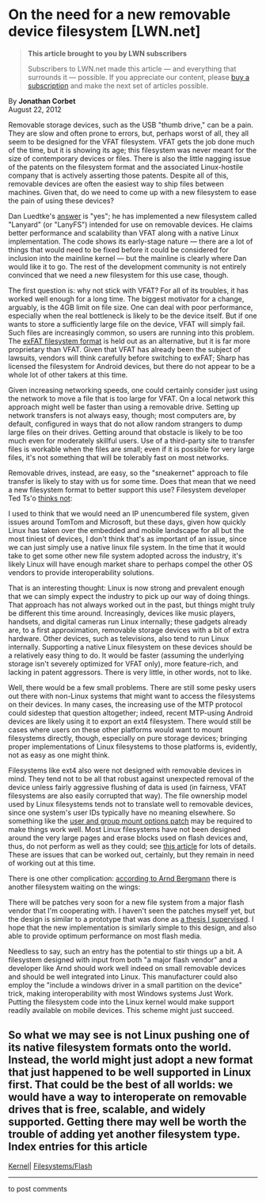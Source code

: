 # On the need for a new removable device filesystem [LWN.net]

> **This article brought to you by LWN subscribers**
> 
> Subscribers to LWN.net made this article — and everything that surrounds it — possible. If you appreciate our content, please [buy a subscription](/Promo/nst-nag3/subscribe) and make the next set of articles possible. 

By **Jonathan Corbet**  
August 22, 2012 

Removable storage devices, such as the USB "thumb drive," can be a pain. They are slow and often prone to errors, but, perhaps worst of all, they all seem to be designed for the VFAT filesystem. VFAT gets the job done much of the time, but it is showing its age; this filesystem was never meant for the size of contemporary devices or files. There is also the little nagging issue of the patents on the filesystem format and the associated Linux-hostile company that is actively asserting those patents. Despite all of this, removable devices are often the easiest way to ship files between machines. Given that, do we need to come up with a new filesystem to ease the pain of using these devices? 

Dan Luedtke's [answer](/Articles/512333/) is "yes"; he has implemented a new filesystem called "Lanyard" (or "LanyFS") intended for use on removable devices. He claims better performance and scalability than VFAT along with a native Linux implementation. The code shows its early-stage nature — there are a lot of things that would need to be fixed before it could be considered for inclusion into the mainline kernel — but the mainline is clearly where Dan would like it to go. The rest of the development community is not entirely convinced that we need a new filesystem for this use case, though. 

The first question is: why not stick with VFAT? For all of its troubles, it has worked well enough for a long time. The biggest motivator for a change, arguably, is the 4GB limit on file size. One can deal with poor performance, especially when the real bottleneck is likely to be the device itself. But if one wants to store a sufficiently large file on the device, VFAT will simply fail. Such files are increasingly common, so users are running into this problem. The [exFAT filesystem format](https://en.wikipedia.org/wiki/ExFAT) is held out as an alternative, but it is far more proprietary than VFAT. Given that VFAT has already been the subject of lawsuits, vendors will think carefully before switching to exFAT; Sharp has licensed the filesystem for Android devices, but there do not appear to be a whole lot of other takers at this time. 

Given increasing networking speeds, one could certainly consider just using the network to move a file that is too large for VFAT. On a local network this approach might well be faster than using a removable drive. Setting up network transfers is not always easy, though; most computers are, by default, configured in ways that do not allow random strangers to dump large files on their drives. Getting around that obstacle is likely to be too much even for moderately skillful users. Use of a third-party site to transfer files is workable when the files are small; even if it is possible for very large files, it's not something that will be tolerably fast on most networks. 

Removable drives, instead, are easy, so the "sneakernet" approach to file transfer is likely to stay with us for some time. Does that mean that we need a new filesystem format to better support this use? Filesystem developer Ted Ts'o [thinks not](/Articles/512790/): 

I used to think that we would need an IP unencumbered file system, given issues around TomTom and Microsoft, but these days, given how quickly Linux has taken over the embedded and mobile landscape for all but the most tiniest of devices, I don't think that's as important of an issue, since we can just simply use a native linux file system. In the time that it would take to get some other new file system adopted across the industry, it's likely Linux will have enough market share to perhaps compel the other OS vendors to provide interoperability solutions. 

That is an interesting thought: Linux is now strong and prevalent enough that we can simply expect the industry to pick up our way of doing things. That approach has not always worked out in the past, but things might truly be different this time around. Increasingly, devices like music players, handsets, and digital cameras run Linux internally; these gadgets already are, to a first approximation, removable storage devices with a bit of extra hardware. Other devices, such as televisions, also tend to run Linux internally. Supporting a native Linux filesystem on these devices should be a relatively easy thing to do. It would be faster (assuming the underlying storage isn't severely optimized for VFAT only), more feature-rich, and lacking in patent aggressors. There is very little, in other words, not to like. 

Well, there would be a few small problems. There are still some pesky users out there with non-Linux systems that might want to access the filesystems on their devices. In many cases, the increasing use of the MTP protocol could sidestep that question altogether; indeed, recent MTP-using Android devices are likely using it to export an ext4 filesystem. There would still be cases where users on these other platforms would want to mount filesystems directly, though, especially on pure storage devices; bringing proper implementations of Linux filesystems to those platforms is, evidently, not as easy as one might think. 

Filesystems like ext4 also were not designed with removable devices in mind. They tend not to be all that robust against unexpected removal of the device unless fairly aggressive flushing of data is used (in fairness, VFAT filesystems are also easily corrupted that way). The file ownership model used by Linux filesystems tends not to translate well to removable devices, since one system's user IDs typically have no meaning elsewhere. So something like the [user and group mount options patch](/Articles/497106/) may be required to make things work well. Most Linux filesystems have not been designed around the very large pages and erase blocks used on flash devices and, thus, do not perform as well as they could; see [this article](/Articles/428584/) for lots of details. These are issues that can be worked out, certainly, but they remain in need of working out at this time. 

There is one other complication: [according to Arnd Bergmann](/Articles/512927/) there is another filesystem waiting on the wings: 

There will be patches very soon for a new file system from a major flash vendor that I'm cooperating with. I haven't seen the patches myself yet, but the design is similar to a prototype that was done as [a thesis I supervised](https://wiki.linaro.org/WorkingGroups/Kernel/Specs/flash-file-system-prototype). I hope that the new implementation is similarly simple to this design, and also able to provide optimum performance on most flash media. 

Needless to say, such an entry has the potential to stir things up a bit. A filesystem designed with input from both "a major flash vendor" and a developer like Arnd should work well indeed on small removable devices and should be well integrated into Linux. This manufacturer could also employ the "include a windows driver in a small partition on the device" trick, making interoperability with most Windows systems Just Work. Putting the filesystem code into the Linux kernel would make support readily available on mobile devices. This scheme might just succeed. 

So what we may see is not Linux pushing one of its native filesystem formats onto the world. Instead, the world might just adopt a new format that just happened to be well supported in Linux first. That could be the best of all worlds: we would have a way to interoperate on removable drives that is free, scalable, and widely supported. Getting there may well be worth the trouble of adding yet another filesystem type.  
Index entries for this article  
---  
[Kernel](/Kernel/Index)| [Filesystems/Flash](/Kernel/Index#Filesystems-Flash)  
  


* * *

to post comments 
